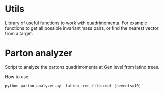 # Utils
Library of useful functions to work with quadrimomenta. 
For example functions to get all possible invariant mass pairs, or find the nearest vector from a target.


# Parton analyzer
Script to analyze the partons quadrimomenta at Gen level from latino trees. 

How to use:
```
python parton_analyzer.py  latino_tree_file.root [nevents=10]
```

